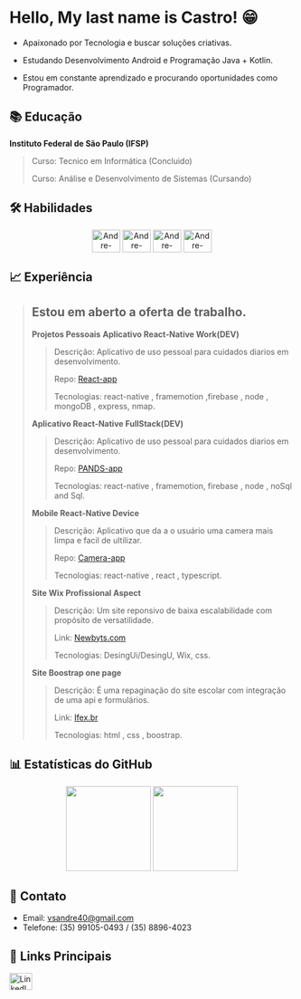# Hello, My last name is Castro! 😁

- Apaixonado por Tecnologia e buscar soluções criativas.

- Estudando Desenvolvimento Android e Programação Java + Kotlin.

- Estou em constante aprendizado e procurando oportunidades como Programador.

## 📚 Educação

**Instituto Federal de São Paulo (IFSP)**
 > Curso: Tecnico em Informática (Concluido)
 >   
 > Curso: Análise e Desenvolvimento de Sistemas (Cursando)

## 🛠 Habilidades


 <div align="center" style="flex-direction:row; gap: 40px; margin:10px">
    <img align="center" alt="Andre-Java" height="40" width="50" src="https://icongr.am/devicon/java-plain.svg?size=228&color=be1e1e" />
    <img align="center" alt="Andre-Node" height="40" width="50" src="https://icongr.am/devicon/nodejs-original.svg?size=228&color=currentColor" />
    <img align="center" alt="Andre-React" height="40" width="50" src="https://icongr.am/devicon/react-original.svg?size=228&color=currentColor" />
    <img align="center" alt="Andre-Typescript" height="40" width="50" src="https://icongr.am/devicon/typescript-plain.svg?size=228&color=currentColor" />
 </div>


## 📈 Experiência

> ## Estou em aberto a oferta de trabalho.
>
>**Projetos Pessoais**
> **Aplicativo React-Native Work(DEV)**
> > Descrição: Aplicativo de uso pessoal para cuidados diarios em desenvolvimento.
> > 
> > Repo: [React-app](https://github.com/AndreVsc/ReactApp)
> > 
> > Tecnologias: react-native , framemotion ,firebase , node , mongoDB , express, nmap.
> >
> **Aplicativo React-Native FullStack(DEV)**
> > Descrição: Aplicativo de uso pessoal para cuidados diarios em desenvolvimento.
> > 
> > Repo: [PANDS-app](https://github.com/AndreVsc/ReactApp)
> > 
> > Tecnologias: react-native , framemotion, firebase , node , noSql and Sql.
> >
> **Mobile React-Native Device**
> > Descrição: Aplicativo que da a o usuário uma camera mais limpa e facil de ultilizar.
> >
> > Repo: [Camera-app](https://github.com/AndreVsc/react-native-expo-camera-legacy-experence)
> >
> > Tecnologias: react-native , react , typescript.
> > 
> **Site Wix Profissional Aspect**
> > Descrição: Um site reponsivo de baixa escalabilidade com propósito de versatilidade.
> >  
> > Link: [Newbyts.com](https://newbyts.wixsite.com/newbyts)
> >
> > Tecnologias: DesingUi/DesingU, Wix, css.
> >
>**Site Boostrap one page**
> > Descrição: É uma repaginação do site escolar com integração de uma api e formulários.
> > 
> > Link: [Ifex.br](https://andrevsc.github.io/ifex/)
> > 
> > Tecnologias: html , css , boostrap.
> >
## 📊 Estatísticas do GitHub

  <div align="center">
    <img height="150em" src="https://github-readme-stats.vercel.app/api/?username=AndreVsc&layout=compact&show_icons=true&theme=transparent&count_private=true&hide=contribs&hide_title=true">
    <img height="150em" src="https://github-readme-stats.vercel.app/api/top-langs/?username=AndreVsc&layout=compact&langs_count=7&theme=transparent&count_private=true"/>
  </div>

## 📧 Contato

- Email: [vsandre40@gmail.com](mailto:vsandre40@gmail.com)
- Telefone: (35) 99105-0493 / (35) 8896-4023

## 🔗 Links Principais

<div style="display: flex; flex-direction: row; gap: 20px;">
    <a href="https://www.linkedin.com/in/andre-victor-castro/" target="_blank">
        <img align="center" alt="LinkedIn" height="30" width="40" src="https://icongr.am/simple/linkedin.svg?size=128&color=4556d3&colored=false" />
    </a>
</div>
